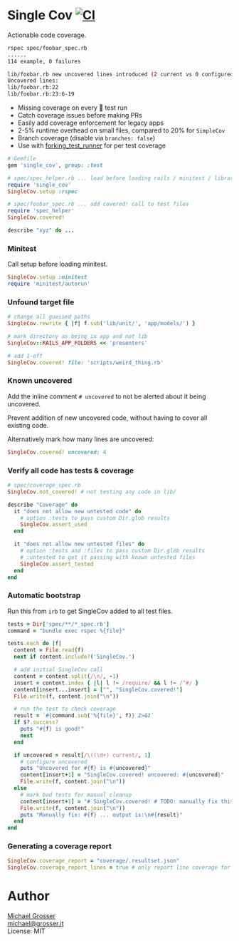 # Single Cov [![CI](https://github.com/grosser/single_cov/actions/workflows/actions.yml/badge.svg)](https://github.com/grosser/single_cov/actions?query=branch%3Amaster)

Actionable code coverage.

```Bash
rspec spec/foobar_spec.rb
......
114 example, 0 failures

lib/foobar.rb new uncovered lines introduced (2 current vs 0 configured)
Uncovered lines:
lib/foobar.rb:22
lib/foobar.rb:23:6-19
```

 - Missing coverage on every 💚 test run
 - Catch coverage issues before making PRs
 - Easily add coverage enforcement for legacy apps
 - 2-5% runtime overhead on small files, compared to 20% for `SimpleCov`
 - Branch coverage (disable via `branches: false`)
 - Use with [forking_test_runner](https://github.com/grosser/forking_test_runner) for per test coverage

```Ruby
# Gemfile
gem 'single_cov', group: :test

# spec/spec_helper.rb ... load before loading rails / minitest / libraries
require 'single_cov'
SingleCov.setup :rspec

# spec/foobar_spec.rb ... add covered! call to test files
require 'spec_helper'
SingleCov.covered!

describe "xyz" do ...
```

### Minitest

Call setup before loading minitest.

```Ruby
SingleCov.setup :minitest
require 'minitest/autorun'
```

### Unfound target file

```Ruby
# change all guessed paths
SingleCov.rewrite { |f| f.sub('lib/unit/', 'app/models/') }

# mark directory as being in app and not lib
SingleCov::RAILS_APP_FOLDERS << 'presenters'

# add 1-off
SingleCov.covered! file: 'scripts/weird_thing.rb'
```

### Known uncovered

Add the inline comment `# uncovered` to not be alerted about it being uncovered.

Prevent addition of new uncovered code, without having to cover all existing code.

Alternatively mark how many lines are uncovered:

```Ruby
SingleCov.covered! uncovered: 4
```

### Verify all code has tests & coverage

```Ruby
# spec/coverage_spec.rb
SingleCov.not_covered! # not testing any code in lib/

describe "Coverage" do
  it "does not allow new untested code" do
    # option :tests to pass custom Dir.glob results
    SingleCov.assert_used
  end

  it "does not allow new untested files" do
    # option :tests and :files to pass custom Dir.glob results
    # :untested to get it passing with known untested files
    SingleCov.assert_tested
  end
end
```

### Automatic bootstrap

Run this from `irb` to get SingleCov added to all test files.

```Ruby
tests = Dir['spec/**/*_spec.rb']
command = "bundle exec rspec %{file}"

tests.each do |f|
  content = File.read(f)
  next if content.include?('SingleCov.')

  # add initial SingleCov call
  content = content.split(/\n/, -1)
  insert = content.index { |l| l !~ /require/ && l !~ /^#/ }
  content[insert...insert] = ["", "SingleCov.covered!"]
  File.write(f, content.join("\n"))

  # run the test to check coverage
  result = `#{command.sub('%{file}', f)} 2>&1`
  if $?.success?
    puts "#{f} is good!"
    next
  end

  if uncovered = result[/\((\d+) current/, 1]
    # configure uncovered
    puts "Uncovered for #{f} is #{uncovered}"
    content[insert+1] = "SingleCov.covered! uncovered: #{uncovered}"
    File.write(f, content.join("\n"))
  else
    # mark bad tests for manual cleanup
    content[insert+1] = "# SingleCov.covered! # TODO: manually fix this"
    File.write(f, content.join("\n"))
    puts "Manually fix: #{f} ... output is:\n#{result}"
  end
end
```

### Generating a coverage report

```ruby
SingleCov.coverage_report = "coverage/.resultset.json"
SingleCov.coverage_report_lines = true # only report line coverage for coverage systems that do not support branch coverage
```

Author
======
[Michael Grosser](http://grosser.it)<br/>
michael@grosser.it<br/>
License: MIT
